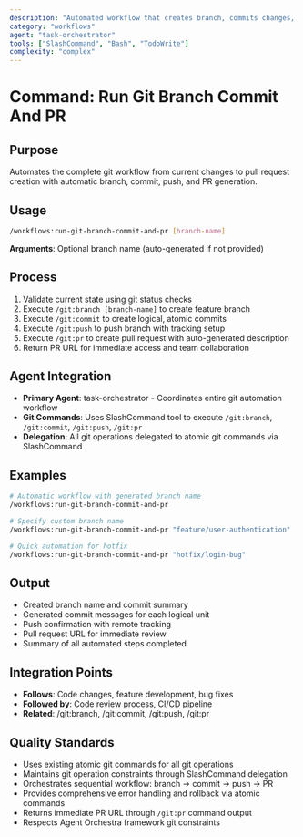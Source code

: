 ```yaml
---
description: "Automated workflow that creates branch, commits changes, pushes, and creates PR with URL"
category: "workflows"
agent: "task-orchestrator"
tools: ["SlashCommand", "Bash", "TodoWrite"]
complexity: "complex"
---
```


# Command: Run Git Branch Commit And PR

## Purpose

Automates the complete git workflow from current changes to pull request creation with automatic branch, commit, push, and PR generation.

## Usage

```bash
/workflows:run-git-branch-commit-and-pr [branch-name]
```

**Arguments**: Optional branch name (auto-generated if not provided)

## Process

1. Validate current state using git status checks
2. Execute `/git:branch [branch-name]` to create feature branch
3. Execute `/git:commit` to create logical, atomic commits
4. Execute `/git:push` to push branch with tracking setup
5. Execute `/git:pr` to create pull request with auto-generated description
6. Return PR URL for immediate access and team collaboration

## Agent Integration

- **Primary Agent**: task-orchestrator - Coordinates entire git automation workflow
- **Git Commands**: Uses SlashCommand tool to execute `/git:branch`, `/git:commit`, `/git:push`, `/git:pr`
- **Delegation**: All git operations delegated to atomic git commands via SlashCommand

## Examples

```bash
# Automatic workflow with generated branch name
/workflows:run-git-branch-commit-and-pr

# Specify custom branch name
/workflows:run-git-branch-commit-and-pr "feature/user-authentication"

# Quick automation for hotfix
/workflows:run-git-branch-commit-and-pr "hotfix/login-bug"
```

## Output

- Created branch name and commit summary
- Generated commit messages for each logical unit
- Push confirmation with remote tracking
- Pull request URL for immediate review
- Summary of all automated steps completed

## Integration Points

- **Follows**: Code changes, feature development, bug fixes
- **Followed by**: Code review process, CI/CD pipeline
- **Related**: /git:branch, /git:commit, /git:push, /git:pr

## Quality Standards

- Uses existing atomic git commands for all git operations
- Maintains git operation constraints through SlashCommand delegation
- Orchestrates sequential workflow: branch → commit → push → PR
- Provides comprehensive error handling and rollback via atomic commands
- Returns immediate PR URL through `/git:pr` command output
- Respects Agent Orchestra framework git constraints